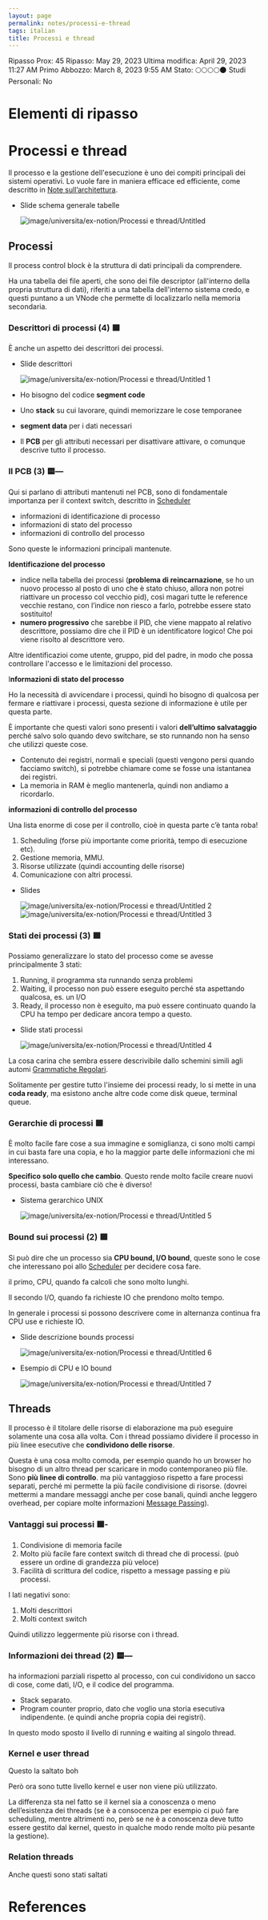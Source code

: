 ```yaml
---
layout: page
permalink: notes/processi-e-thread
tags: italian
title: Processi e thread
---
```


Ripasso Prox: 45
Ripasso: May 29, 2023
Ultima modifica: April 29, 2023 11:27 AM
Primo Abbozzo: March 8, 2023 9:55 AM
Stato: 🌕🌕🌕🌕🌑
Studi Personali: No

# Elementi di ripasso

# Processi e thread

Il processo e la gestione dell'esecuzione è uno dei compiti principali dei sistemi operativi. Lo vuole fare in maniera efficace ed efficiente, come descritto in [Note sull’architettura](/notes/note-sull’architettura).

- Slide schema generale tabelle

    <img src="/images/notes/image/universita/ex-notion/Processi e thread/Untitled.png" alt="image/universita/ex-notion/Processi e thread/Untitled">


## Processi

Il process control block è la struttura di dati principali da comprendere.

Ha una tabella dei file aperti, che sono dei file descriptor (all'interno della propria struttura di dati), riferiti a una tabella dell'interno sistema credo, e questi puntano a un VNode che permette di localizzarlo nella memoria secondaria.

### Descrittori di processi (4) 🟩

È anche un aspetto dei descrittori dei processi.

- Slide descrittori

    <img src="/images/notes/image/universita/ex-notion/Processi e thread/Untitled 1.png" alt="image/universita/ex-notion/Processi e thread/Untitled 1">

- Ho bisogno del codice **segment code**
- Uno **stack** su cui lavorare, quindi memorizzare le cose temporanee
- **segment data** per i dati necessari
- Il **PCB** per gli attributi necessari per disattivare attivare, o comunque descrive tutto il processo.

### **Il PCB (3)** 🟨—

Qui si parlano di attributi mantenuti nel PCB, sono di fondamentale importanza per il context switch, descritto in [Scheduler](/notes/scheduler)

- informazioni di identificazione di processo
- informazioni di stato del processo
- informazioni di controllo del processo

Sono queste le informazioni principali mantenute.

**Identificazione del processo**

- indice nella tabella dei processi (**problema di reincarnazione**, se ho un nuovo processo al posto di uno che è stato chiuso, allora non potrei riattivare un processo col vecchio pid), così magari tutte le reference vecchie restano, con l’indice non riesco a farlo, potrebbe essere stato sostituito!
- **numero progressivo** che sarebbe il PID, che viene mappato al relativo descrittore, possiamo dire che il PID è un identificatore logico! Che poi viene risolto al descrittore vero.

Altre identificazioi come utente, gruppo, pid del padre, in modo che possa controllare l'accesso e le limitazioni del processo.

I**nformazioni di stato del processo**

Ho la necessità di avvicendare i processi, quindi ho bisogno di qualcosa per fermare e riattivare i processi, questa sezione di informazione è utile per questa parte.

È importante che questi valori sono presenti i valori **dell’ultimo salvataggio** perché salvo solo quando devo switchare, se sto runnando non ha senso che utilizzi queste cose.

- Contenuto dei registri, normali e speciali (questi vengono persi quando facciamo switch), si potrebbe chiamare come se fosse una istantanea dei registri.
- La memoria in RAM è meglio mantenerla, quindi non andiamo a ricordarlo.

**informazioni di controllo del processo**

Una lista enorme di cose per il controllo, cioè in questa parte c’è tanta roba!

1. Scheduling (forse più importante come priorità, tempo di esecuzione etc).
2. Gestione memoria, MMU.
3. Risorse utilizzate (quindi accounting delle risorse)
4. Comunicazione con altri processi.
- Slides

    <img src="/images/notes/image/universita/ex-notion/Processi e thread/Untitled 2.png" alt="image/universita/ex-notion/Processi e thread/Untitled 2">

    <img src="/images/notes/image/universita/ex-notion/Processi e thread/Untitled 3.png" alt="image/universita/ex-notion/Processi e thread/Untitled 3">


### Stati dei processi (3) 🟩

Possiamo generalizzare lo stato del processo come se avesse principalmente 3 stati:

1. Running, il programma sta runnando senza problemi
2. Waiting, il processo non può essere eseguito perché sta aspettando qualcosa, es. un I/O
3. Ready, il processo non è eseguito, ma può essere continuato quando la CPU ha tempo per dedicare ancora tempo a questo.
- Slide stati processi

    <img src="/images/notes/image/universita/ex-notion/Processi e thread/Untitled 4.png" alt="image/universita/ex-notion/Processi e thread/Untitled 4">


La cosa carina che sembra essere descrivibile dallo schemini simili agli automi [Grammatiche Regolari](/notes/grammatiche-regolari).

Solitamente per gestire tutto l'insieme dei processi ready, lo si mette in una **coda ready**, ma esistono anche altre code come disk queue, terminal queue.

### Gerarchie di processi 🟩

È molto facile fare cose a sua immagine e somiglianza, ci sono molti campi in cui basta fare una copia, e ho la maggior parte delle informazioni che mi interessano.

**Specifico solo quello che cambio**. Questo rende molto facile creare nuovi processi, basta cambiare ciò che è diverso!

- Sistema gerarchico UNIX

    <img src="/images/notes/image/universita/ex-notion/Processi e thread/Untitled 5.png" alt="image/universita/ex-notion/Processi e thread/Untitled 5">


### Bound sui processi (2) 🟩

Si può dire che un processo sia **CPU bound, I/O bound**, queste sono le cose che interessano poi allo [Scheduler](/notes/scheduler) per decidere cosa fare.

il primo, CPU, quando fa calcoli che sono molto lunghi.

Il secondo I/O, quando fa richieste IO che prendono molto tempo.

In generale i processi si possono descrivere come in alternanza continua fra CPU use e richieste IO.

- Slide descrizione bounds processi

    <img src="/images/notes/image/universita/ex-notion/Processi e thread/Untitled 6.png" alt="image/universita/ex-notion/Processi e thread/Untitled 6">

- Esempio di CPU e IO bound

    <img src="/images/notes/image/universita/ex-notion/Processi e thread/Untitled 7.png" alt="image/universita/ex-notion/Processi e thread/Untitled 7">


## Threads

Il processo è il titolare delle risorse di elaborazione ma può eseguire solamente una cosa alla volta. Con i thread possiamo dividere il processo in più linee esecutive che **condividono delle risorse**.

Questa è una cosa molto comoda, per esempio quando ho un browser ho bisogno di un altro thread per scaricare in modo contemporaneo più file. Sono **più linee di controllo**. ma più vantaggioso rispetto a fare processi separati, perché mi permette la più facile condivisione di risorse. (dovrei mettermi a mandare messaggi anche per cose banali, quindi anche leggero overhead, per copiare molte informazioni [Message Passing](/notes/message-passing)).

### Vantaggi sui processi 🟩-

1. Condivisione di memoria facile
2. Molto più facile fare context switch di thread che di processi. (può essere un ordine di grandezza più veloce)
3. Facilità di scrittura del codice, rispetto a message passing e più processi.

I lati negativi sono:

1. Molti descrittori
2. Molti context switch

Quindi utilizzo leggermente più risorse con i thread.

### Informazioni dei thread (2) 🟨—

ha informazioni parziali rispetto al processo, con cui condividono un sacco di cose, come dati, I/O, e il codice del programma.

- Stack separato.
- Program counter proprio, dato che voglio una storia esecutiva indipendente. (e quindi anche propria copia dei registri).

In questo modo sposto il livello di running e waiting al singolo thread.

### Kernel e user thread

Questo la saltato boh

Però ora sono tutte livello kernel e user non viene più utilizzato.

La differenza sta nel fatto se il kernel sia a conoscenza o meno dell’esistenza dei threads (se è a consocenza per esempio ci può fare scheduling, mentre altrimenti no, però se ne è a conoscenza deve tutto essere gestito dal kernel, questo in qualche modo rende molto più pesante la gestione).

### Relation threads

Anche questi sono stati saltati



# References